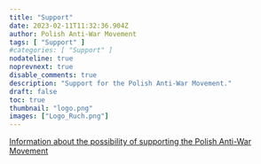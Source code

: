 ```yaml
---
title: "Support"
date: 2023-02-11T11:32:36.904Z
author: Polish Anti-War Movement
tags: [ "Support" ]
#categories: [ "Support" ]
nodateline: true
noprevnext: true
disable_comments: true
description: "Support for the Polish Anti-War Movement."
draft: false
toc: true
thumbnail: "logo.png"
images: ["Logo_Ruch.png"]
---
```

[Information about the possibility of supporting the Polish Anti-War Movement](https://polskiruchantywojenny.com/pokoj-i-wolnosc/wsparcie/ "Polish Anti-War Movement Support Site.")
